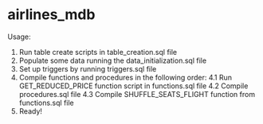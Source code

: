 # airlines_mdb
Usage: 
1. Run table create scripts in table_creation.sql file
2. Populate some data running the data_initialization.sql file
3. Set up triggers by running triggers.sql file
4. Compile functions and procedures in the following order:
  4.1 Run GET_REDUCED_PRICE function script in functions.sql file
  4.2 Compile procedures.sql file
  4.3 Compile SHUFFLE_SEATS_FLIGHT function from functions.sql file
5. Ready!
